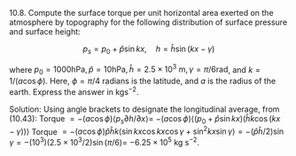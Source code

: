 10.8. Compute the surface torque per unit horizontal area exerted on the atmosphere by topography for the following distribution of surface pressure and surface height:

$$
p_{s}=p_{0}+\hat{p} \sin k x, \quad h=\hat{h} \sin (k x-\gamma)
$$

where $p_{0}=1000 \mathrm{hPa}, \hat{p}=10 \mathrm{hPa}, \hat{h}=2.5 \times 10^{3} \mathrm{~m}, \gamma=\pi / 6 \mathrm{rad}$, and $k=1 /(a \cos \phi)$. Here, $\phi=\pi / 4$ radians is the latitude, and $a$ is the radius of the earth. Express the answer in $\mathrm{kg} \mathrm{s}^{-2}$.

Solution: Using angle brackets to designate the longitudinal average, from (10.43): Torque $=-(a \cos \phi)\left\langle p_{s} \partial h / \partial x\right\rangle=$ $-(a \cos \phi)\left\langle\left(p_{0}+\hat{p} \sin k x\right)(\hat{h} k \cos (k x-\gamma))\right\rangle$
Torque $=-(a \cos \phi) \hat{p} \hat{h} k\left\langle\sin k x \cos k x \cos \gamma+\sin ^{2} k x \sin \gamma\right\rangle=-(\hat{p} \hat{h} / 2) \sin \gamma=-\left(10^{3}\right)\left(2.5 \times 10^{3} / 2\right) \sin (\pi / 6)=$ $-6.25 \times 10^{5} \mathrm{~kg} \mathrm{~s}^{-2}$.